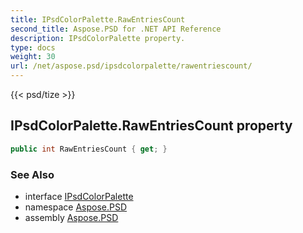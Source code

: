 ```yaml
---
title: IPsdColorPalette.RawEntriesCount
second_title: Aspose.PSD for .NET API Reference
description: IPsdColorPalette property. 
type: docs
weight: 30
url: /net/aspose.psd/ipsdcolorpalette/rawentriescount/
---
```

{{< psd/tize >}}
## IPsdColorPalette.RawEntriesCount property

```csharp
public int RawEntriesCount { get; }
```

### See Also

* interface [IPsdColorPalette](../)
* namespace [Aspose.PSD](../../ipsdcolorpalette/)
* assembly [Aspose.PSD](../../../)


